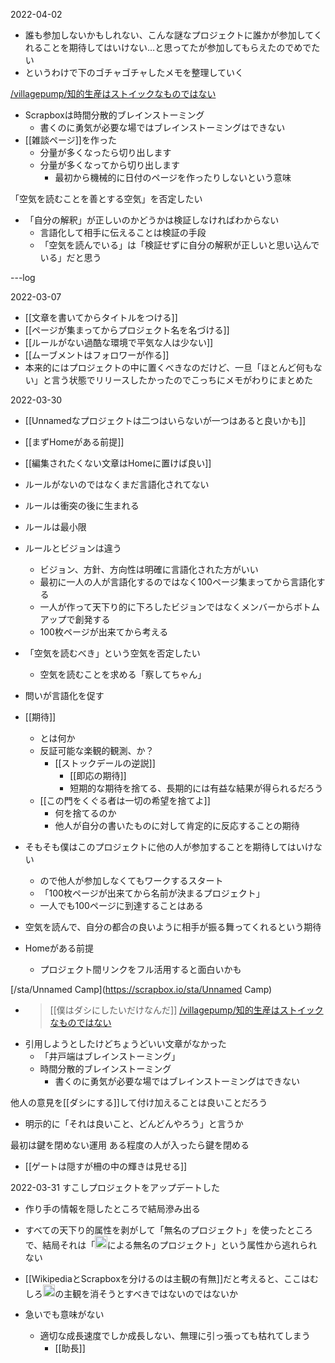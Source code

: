 
2022-04-02
- 誰も参加しないかもしれない、こんな謎なプロジェクトに誰かが参加してくれることを期待してはいけない…と思ってたが参加してもらえたのでめでたい
- というわけで下のゴチャゴチャしたメモを整理していく

[/villagepump/知的生産はストイックなものではない](https://scrapbox.io/villagepump/知的生産はストイックなものではない)
- Scrapboxは時間分散的ブレインストーミング
    - 書くのに勇気が必要な場ではブレインストーミングはできない
- [[雑談ページ]]を作った
    - 分量が多くなったら切り出します
    - 分量が多くなってから切り出します
        - 最初から機械的に日付のページを作ったりしないという意味

「空気を読むことを善とする空気」を否定したい
- 「自分の解釈」が正しいのかどうかは検証しなければわからない
    - 言語化して相手に伝えることは検証の手段
    - 「空気を読んでいる」は「検証せずに自分の解釈が正しいと思い込んでいる」だと思う

---log

2022-03-07
- [[文章を書いてからタイトルをつける]]
- [[ページが集まってからプロジェクト名を名づける]]
- [[ルールがない過酷な環境で平気な人は少ない]]
- [[ムーブメントはフォロワーが作る]]
- 本来的にはプロジェクトの中に置くべきなのだけど、一旦「ほとんど何もない」と言う状態でリリースしたかったのでこっちにメモがわりにまとめた

2022-03-30
- [[Unnamedなプロジェクトは二つはいらないが一つはあると良いかも]]
- [[まずHomeがある前提]]
- [[編集されたくない文章はHomeに置けば良い]]

- ルールがないのではなくまだ言語化されてない
- ルールは衝突の後に生まれる
- ルールは最小限
- ルールとビジョンは違う
    - ビジョン、方針、方向性は明確に言語化された方がいい
    - 最初に一人の人が言語化するのではなく100ページ集まってから言語化する
    - 一人が作って天下り的に下ろしたビジョンではなくメンバーからボトムアップで創発する
    - 100枚ページが出来てから考える
- 「空気を読むべき」という空気を否定したい
    - 空気を読むことを求める「察してちゃん」

- 問いが言語化を促す

- [[期待]]
    - とは何か
    - 反証可能な楽観的観測、か？
        - [[ストックデールの逆説]]
            - [[即応の期待]]
            - 短期的な期待を捨てる、長期的には有益な結果が得られるだろう
    - [[この門をくぐる者は一切の希望を捨てよ]]
        - 何を捨てるのか
        - 他人が自分の書いたものに対して肯定的に反応することの期待
- そもそも僕はこのプロジェクトに他の人が参加することを期待してはいけない
    - ので他人が参加しなくてもワークするスタート
    - 「100枚ページが出来てから名前が決まるプロジェクト」
    - 一人でも100ページに到達することはある
- 空気を読んで、自分の都合の良いように相手が振る舞ってくれるという期待

- Homeがある前提
    - プロジェクト間リンクをフル活用すると面白いかも

[/sta/Unnamed Camp](https://scrapbox.io/sta/Unnamed Camp)
- > [[僕はダシにしたいだけなんだ]]
[/villagepump/知的生産はストイックなものではない](https://scrapbox.io/villagepump/知的生産はストイックなものではない)
- 引用しようとしたけどちょうどいい文章がなかった
    - 「井戸端はブレインストーミング」
    - 時間分散的ブレインストーミング
        - 書くのに勇気が必要な場ではブレインストーミングはできない

他人の意見を[[ダシにする]]して付け加えることは良いことだろう
- 明示的に「それは良いこと、どんどんやろう」と言うか

最初は鍵を閉めない運用
ある程度の人が入ったら鍵を閉める
- [[ゲートは隠すが柵の中の輝きは見せる]]

2022-03-31
すこしプロジェクトをアップデートした
- 作り手の情報を隠したところで結局滲み出る
- すべての天下り的属性を剥がして「無名のプロジェクト」を使ったところで、結局それは「<img src='https://scrapbox.io/api/pages/nishio/nishio/icon' alt='nishio.icon' height="19.5"/>による無名のプロジェクト」という属性から逃れられない
- [[WikipediaとScrapboxを分けるのは主観の有無]]だと考えると、ここはむしろ<img src='https://scrapbox.io/api/pages/nishio/nishio/icon' alt='nishio.icon' height="19.5"/>の主観を消そうとすべきではないのではないか


- 急いでも意味がない
    - 適切な成長速度でしか成長しない、無理に引っ張っても枯れてしまう
        - [[助長]]
